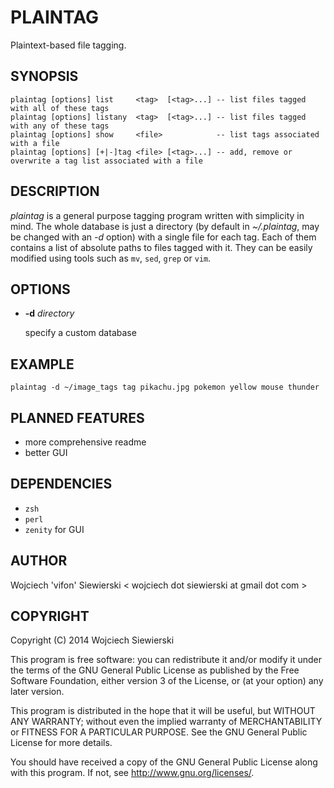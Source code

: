 PLAINTAG
========

Plaintext-based file tagging.

SYNOPSIS
--------

    plaintag [options] list     <tag>  [<tag>...] -- list files tagged with all of these tags
    plaintag [options] listany  <tag>  [<tag>...] -- list files tagged with any of these tags
    plaintag [options] show     <file>            -- list tags associated with a file
    plaintag [options] [+|-]tag <file> [<tag>...] -- add, remove or overwrite a tag list associated with a file

DESCRIPTION
-----------

_plaintag_ is a general purpose tagging program written with
simplicity in mind. The whole database is just a directory (by default
in _~/.plaintag_, may be changed with an _-d_ option) with a single
file for each tag. Each of them contains a list of absolute paths to
files tagged with it. They can be easily modified using tools such as
`mv`, `sed`, `grep` or `vim`.

OPTIONS
-------

*   __-d__ _directory_

    specify a custom database

EXAMPLE
-------

    plaintag -d ~/image_tags tag pikachu.jpg pokemon yellow mouse thunder

PLANNED FEATURES
----------------

* more comprehensive readme
* better GUI

DEPENDENCIES
------------

* `zsh`
* `perl`
* `zenity` for GUI

AUTHOR
------

Wojciech 'vifon' Siewierski < wojciech dot siewierski at gmail dot com >

COPYRIGHT
---------

Copyright (C) 2014  Wojciech Siewierski

This program is free software: you can redistribute it and/or modify
it under the terms of the GNU General Public License as published by
the Free Software Foundation, either version 3 of the License, or
(at your option) any later version.

This program is distributed in the hope that it will be useful,
but WITHOUT ANY WARRANTY; without even the implied warranty of
MERCHANTABILITY or FITNESS FOR A PARTICULAR PURPOSE.  See the
GNU General Public License for more details.

You should have received a copy of the GNU General Public License
along with this program.  If not, see <http://www.gnu.org/licenses/>.
